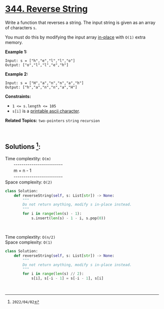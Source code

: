 # [344. Reverse String](https://leetcode.com/problems/reverse-string)
Write a function that reverses a string. The input string is given as an array of characters `s`.

You must do this by modifying the input array [in-place](https://en.wikipedia.org/wiki/In-place_algorithm) with `O(1)` extra memory.

 

**Example 1:**

    Input: s = ["h","e","l","l","o"]
    Output: ["o","l","l","e","h"]


**Example 2:**

    Input: s = ["H","a","n","n","a","h"]
    Output: ["h","a","n","n","a","H"]




**Constraints:**

  * `1 <= s.length <= 105`
  * `s[i]` is a [printable ascii character](https://en.wikipedia.org/wiki/ASCII#Printable_characters).




**Related Topics:** `two-pointers` `string` `recursion`

<br>

## Solutions [^1]:

Time complextity: `O(m)` <br>
　　------------------------- <br>
　　m = n - 1 <br>
　　------------------------- <br>
Space complexity: `O(2)`

```python
class Solution:
    def reverseString(self, s: List[str]) -> None:
        """
        Do not return anything, modify s in-place instead.
        """
        for i in range(len(s) - 1):
            s.insert(len(s) - 1 - i, s.pop(0))
```

<br>

Time complextity: `O(n/2)` <br>
Space complexity: `O(1)`

```python
class Solution:
    def reverseString(self, s: List[str]) -> None:
        """
        Do not return anything, modify s in-place instead.
        """
        for i in range(len(s) // 2):
            s[i], s[-i - 1] = s[-i - 1], s[i]
```

<br>

[^1]: `2022/04/02`
